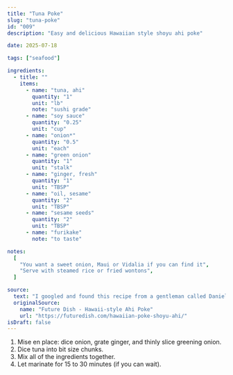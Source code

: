 ```yaml
---
title: "Tuna Poke"
slug: "tuna-poke"
id: "009"
description: "Easy and delicious Hawaiian style shoyu ahi poke"

date: 2025-07-18

tags: ["seafood"]

ingredients:
  - title: ""
    items:
      - name: "tuna, ahi"
        quantity: "1"
        unit: "lb"
        note: "sushi grade"
      - name: "soy sauce"
        quantity: "0.25"
        unit: "cup"
      - name: "onion*"
        quantity: "0.5"
        unit: "each"
      - name: "green onion"
        quantity: "1"
        unit: "stalk"
      - name: "ginger, fresh"
        quantity: "1"
        unit: "TBSP"
      - name: "oil, sesame"
        quantity: "2"
        unit: "TBSP"
      - name: "sesame seeds"
        quantity: "2"
        unit: "TBSP"
      - name: "furikake"
        note: "to taste"

notes:
  [
    "You want a sweet onion, Maui or Vidalia if you can find it",
    "Serve with steamed rice or fried wontons",
  ]

source:
  text: "I googled and found this recipe from a gentleman called Daniel Oh, it's super simple and tasty."
  originalSource:
    name: "Future Dish - Hawaii-style Ahi Poke"
    url: "https://futuredish.com/hawaiian-poke-shoyu-ahi/"
isDraft: false
---
```


1. Mise en place: dice onion, grate ginger, and thinly slice greening onion.
2. Dice tuna into bit size chunks.
3. Mix all of the ingredients together.
4. Let marinate for 15 to 30 minutes (if you can wait).
